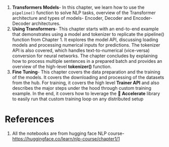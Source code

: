 
1. **Transformers Models**- In this chapter, we learn how to use the `pipeline()` function to solve NLP tasks, overview of the Transformer architecture and types of models- Encoder, Decoder and Encoder-Decoder architectures.
2. **Using Transformers**- This chapter starts with an end-to-end example that demonstrates using a model and tokenizer to 
 replicate the pipeline() function from Chapter 1. It explores the model API, discussing loading models and processing numerical inputs for predictions. The tokenizer API is also covered, which handles text-to-numerical (vice-versa) conversion for neural networks. The chapter concludes by explaining how to process multiple sentences in a prepared batch and provides an overview of the high-level **tokenizer()** function.
3. **Fine Tuning**- This chapter covers the data preparation and the training of the models. It covers the downloading and processing of the datasets from the hub. For training, it covers the high level **Trainer API** and also describes the major steps under the hood through custom training example. In the end, it covers how to leverage the 🤗 **Accelerate** library to easily run that custom training loop on any distributed setup    






# References
1. All the notebooks are from hugging face NLP course- https://huggingface.co/learn/nlp-course/chapter1/1